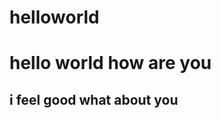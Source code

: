 # helloworld
<html>
<head>
 <meta http-equiv="Content-Type" content="text/html; charset=utf-8" />
 <meta http-equiv="Content-Language" content="fr" />
 <meta name="author" content="Marc Glisse" />
<title>
 world
 </title>
 <body>
 <h1>
   hello world how are you
  </h1> 
 <h2> 
  i feel good what about you
 </h2>
 </body>
  

  
      
  
 
  
  
